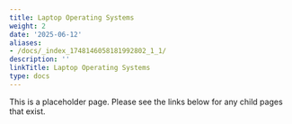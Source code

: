 ```yaml
---
title: Laptop Operating Systems
weight: 2
date: '2025-06-12'
aliases:
- /docs/_index_1748146058181992802_1_1/
description: ''
linkTitle: Laptop Operating Systems
type: docs
---
```


This is a placeholder page. Please see the links below for any child pages that exist.

